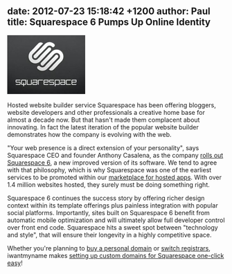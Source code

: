 date: 2012-07-23 15:18:42 +1200
author: Paul
title: Squarespace 6 Pumps Up Online Identity
----

![squarespace.jpg](/media/2012-07-23-squarespace.jpg)

Hosted website builder service Squarespace has been offering bloggers, website developers and other professionals a creative home base for almost a decade now. But that hasn't made them complacent about innovating. In fact the latest iteration of the popular website builder demonstrates how the company is evolving with the web.

"Your web presence is a direct extension of your personality", says Squarespace CEO and founder Anthony Casalena, as the company [rolls out Squarespace 6](http://blog.squarespace.com/introducing-squarespace-6), a new improved version of its software. We tend to agree with that philosophy, which is why Squarespace was one of the earliest services to be promoted within our [marketplace for hosted apps](https://iwantmyname.com/services). With over 1.4 million websites hosted, they surely must be doing something right.

Squarespace 6 continues the success story by offering richer design context within its template offerings plus painless integration with popular social platforms. Importantly, sites built on Squarespace 6 benefit from automatic mobile optimization and will ultimately allow full developer control over front end code. Squarespace hits a sweet spot between "technology and style", that will ensure their longevity in a highly competitive space.

Whether you're planning to [buy a personal domain](https://iwantmyname.com/blog/2010/08/5-domain-extensions-for-your-personal-website.html) or [switch registrars](https://iwantmyname.com/transferservice), iwantmyname makes [setting up custom domains for Squarespace one-click easy](https://iwantmyname.com/features/applications/custom-domain-apps/websites/squarespace-build-your-website-with-own-url)!
